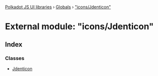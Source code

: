 [Polkadot JS UI libraries](../README.md) › [Globals](../globals.md) › ["icons/Jdenticon"](_icons_jdenticon_.md)

# External module: "icons/Jdenticon"

## Index

### Classes

* [Jdenticon](../classes/_icons_jdenticon_.jdenticon.md)
